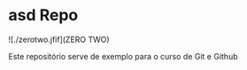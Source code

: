 # asd Repo

![./zerotwo.jfif](ZERO TWO)

Este repositório serve de exemplo para o curso de Git e Github
